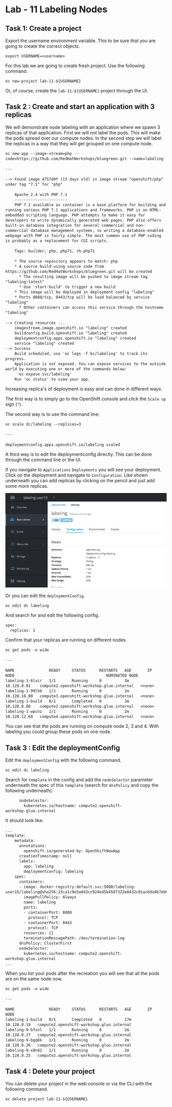 # Lab - 11 Labeling Nodes

## Task 1: Create a project

Export the username environment variable. This to be sure that you are going to
create the correct objects.

```
export USERNAME=<username>
```

For this lab we are going to create fresh project. Use the following command.

```
oc new-project lab-11-${USERNAME}
```

Or, of course, create the `lab-11-${USERNAME}` project through the UI.

## Task 2 : Create and start an application with 3 replicas

We will demonstrate node labeling with an application where we spawn 3 replicas 
of that application. First we will not label the pods. This will make the pods 
spread over our compute nodes. In the second step we will label the replicas in 
a way that they will get grouped on one compute node.

```
oc new-app --image-stream=php --code=https://github.com/RedHatWorkshops/bluegreen.git --name=labeling

---

--> Found image 4757d9f (13 days old) in image stream "openshift/php" under tag "7.1" for "php"

    Apache 2.4 with PHP 7.1
    -----------------------
    PHP 7.1 available as container is a base platform for building and running various PHP 7.1 applications and frameworks. PHP is an HTML-embedded scripting language. PHP attempts to make it easy for developers to write dynamically generated web pages. PHP also offers built-in database integration for several commercial and non-commercial database management systems, so writing a database-enabled webpage with PHP is fairly simple. The most common use of PHP coding is probably as a replacement for CGI scripts.

    Tags: builder, php, php71, rh-php71

    * The source repository appears to match: php
    * A source build using source code from https://github.com/RedHatWorkshops/bluegreen.git will be created
      * The resulting image will be pushed to image stream tag "labeling:latest"
      * Use 'start-build' to trigger a new build
    * This image will be deployed in deployment config "labeling"
    * Ports 8080/tcp, 8443/tcp will be load balanced by service "labeling"
      * Other containers can access this service through the hostname "labeling"

--> Creating resources ...
    imagestream.image.openshift.io "labeling" created
    buildconfig.build.openshift.io "labeling" created
    deploymentconfig.apps.openshift.io "labeling" created
    service "labeling" created
--> Success
    Build scheduled, use 'oc logs -f bc/labeling' to track its progress.
    Application is not exposed. You can expose services to the outside world by executing one or more of the commands below:
     'oc expose svc/labeling'
    Run 'oc status' to view your app.
```

Increasing replica's of deployment is easy and can done in different ways.

The first way is to simply go to the OpenShift console and click the `Scale up` 
sign (`^`).

The second way is to use the command line:

```
oc scale dc/labeling --replicas=3

---

deploymentconfig.apps.openshift.io/labeling scaled
```

A third way is to edit the deploymentconfig directly.  This can be done through 
the command line or the UI.

If you navigate to `Applications` `Deployments` you will see your deployment. 
Click on the deployment and navigate to `Configuration`. Like shown underneath 
you can add replicas by clicking on the pencil and just add some more replicas.

![labeling_add_replicas](../images/labeling_add_replicas.png "labeling_add_replicas")

Or you can edit the `deploymentConfig`.

```
oc edit dc labeling
```

And search for and edit the following config.

```
spec:
  replicas: 1
```

Confirm that your replicas are running on different nodes.

```
oc get pods -o wide

---

NAME               READY     STATUS      RESTARTS   AGE       IP             NODE                                        NOMINATED NODE
labeling-1-6lxcr   1/1       Running     0          3m        10.128.8.81    compute2.openshift-workshop.gluo.internal   <none>
labeling-1-99lhb   1/1       Running     0          2m        10.128.16.80   compute3.openshift-workshop.gluo.internal   <none>
labeling-1-build   0/1       Completed   0          3m        10.128.8.80    compute2.openshift-workshop.gluo.internal   <none>
labeling-1-wpcnz   1/1       Running     0          2m        10.128.12.69   compute4.openshift-workshop.gluo.internal   <none>
```

You can see that the pods are running on compute node 2, 3 and 4. With labeling 
you could group these pods on one node.

## Task 3 : Edit the deploymentConfig

Edit the `deploymentConfig` with the following command.

```
oc edit dc labeling
```

Search for `template` in the config and add the `nodeSelector` parameter 
underneath the spec of this `template` (search for `dnsPolicy` and copy the 
following underneath):

```
      nodeSelector:
        kubernetes.io/hostname: compute2.openshift-workshop.gluo.internal
```

It should look like:

```
...
template:
    metadata:
      annotations:
        openshift.io/generated-by: OpenShiftNewApp
      creationTimestamp: null
      labels:
        app: labeling
        deploymentconfig: labeling
    spec:
      containers:
      - image: docker-registry.default.svc:5000/labeling-user15/labeling@sha256:23ca1c9e5a043cc924e45b4587322e8432c01ac6da9b7eb049dab2025007d634
        imagePullPolicy: Always
        name: labeling
        ports:
        - containerPort: 8080
          protocol: TCP
        - containerPort: 8443
          protocol: TCP
        resources: {}
        terminationMessagePath: /dev/termination-log
      dnsPolicy: ClusterFirst
      nodeSelector:
        kubernetes.io/hostname: compute2.openshift-workshop.gluo.internal
...
```

When you list your pods after the recreation you will see that all the pods are
on the same node now.

```
oc get pods -o wide

---

NAME               READY     STATUS      RESTARTS   AGE       IP            NODE
labeling-1-build   0/1       Completed   0          17m       10.128.8.19   compute2.openshift-workshop.gluo.internal
labeling-9-bfsnl   1/1       Running     0          2m        10.128.8.27   compute2.openshift-workshop.gluo.internal
labeling-9-bgq6k   1/1       Running     0          2m        10.128.8.26   compute2.openshift-workshop.gluo.internal
labeling-9-x8n42   1/1       Running     0          2m        10.128.8.25   compute2.openshift-workshop.gluo.internal
```

## Task 4 : Delete your project

You can delete your project in the web console or via the CLI with the following
command.

```
oc delete project lab-11-${USERNAME}
```
